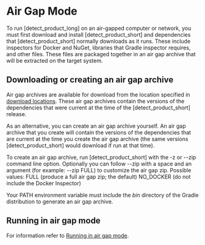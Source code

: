 # Air Gap Mode

To run [detect_product_long] on an air-gapped computer or network, you must first download and install [detect_product_short] and dependencies that [detect_product_short] normally downloads as it runs. These include inspectors for Docker and NuGet, libraries that Gradle inspector requires, and other files. These files are packaged together in an air gap archive that will be extracted on the target system.

## Downloading or creating an air gap archive

Air gap archives are available for download from the location specified in [download locations](downloadlocations.md).
These air gap archives contain the versions of the dependencies that were current at the time of the [detect_product_short] release. 

As an alternative, you can create an air gap archive yourself.
An air gap archive that you create will contain the versions of the dependencies that are current at the time you create the air gap archive
(the same versions [detect_product_short] would download if run at that time).

To create an air gap archive, run [detect_product_short] with the
-z or --zip command line option. Optionally you can follow --zip with a space and an argument (for example: --zip FULL) to customize the air gap zip.
Possible values: 
FULL (produce a full air gap zip; the default)
NO_DOCKER (do not include the Docker Inspector)

Your PATH environment variable must include the *bin* directory of the Gradle distribution to generate an air gap archive.

## Running in air gap mode

For information refer to [Running in air gap mode](../runningdetect/runningairgap.md).
